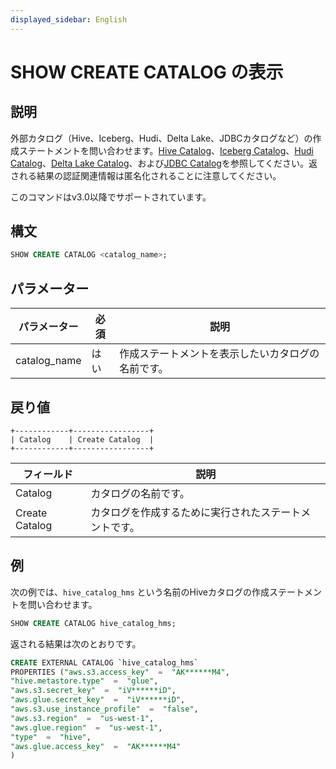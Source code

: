 ```yaml
---
displayed_sidebar: English
---
```


# SHOW CREATE CATALOG の表示

## 説明

外部カタログ（Hive、Iceberg、Hudi、Delta Lake、JDBCカタログなど）の作成ステートメントを問い合わせます。[Hive Catalog](../../../data_source/catalog/hive_catalog.md)、[Iceberg Catalog](../../../data_source/catalog/iceberg_catalog.md)、[Hudi Catalog](../../../data_source/catalog/hudi_catalog.md)、[Delta Lake Catalog](../../../data_source/catalog/deltalake_catalog.md)、および[JDBC Catalog](../../../data_source/catalog/jdbc_catalog.md)を参照してください。返される結果の認証関連情報は匿名化されることに注意してください。

このコマンドはv3.0以降でサポートされています。

## 構文

```SQL
SHOW CREATE CATALOG <catalog_name>;
```

## パラメーター

| **パラメーター** | **必須** | **説明**                                              |
| ------------- | ------------ | ------------------------------------------------------------ |
| catalog_name  | はい          | 作成ステートメントを表示したいカタログの名前です。 |

## 戻り値

```Plain
+------------+-----------------+
| Catalog    | Create Catalog  |
+------------+-----------------+
```

| **フィールド**  | **説明**                                        |
| -------------- | ------------------------------------------------------ |
| Catalog        | カタログの名前です。                               |
| Create Catalog | カタログを作成するために実行されたステートメントです。 |

## 例

次の例では、`hive_catalog_hms` という名前のHiveカタログの作成ステートメントを問い合わせます。

```SQL
SHOW CREATE CATALOG hive_catalog_hms;
```

返される結果は次のとおりです。

```SQL
CREATE EXTERNAL CATALOG `hive_catalog_hms`
PROPERTIES ("aws.s3.access_key"  =  "AK******M4",
"hive.metastore.type"  =  "glue",
"aws.s3.secret_key"  =  "iV******iD",
"aws.glue.secret_key"  =  "iV******iD",
"aws.s3.use_instance_profile"  =  "false",
"aws.s3.region"  =  "us-west-1",
"aws.glue.region"  =  "us-west-1",
"type"  =  "hive",
"aws.glue.access_key"  =  "AK******M4"
)
```
